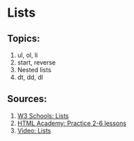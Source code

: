 # Lists

## Topics:

1. ul, ol, li
2. start, reverse
3. Nested lists
4. dt, dd, dl

## Sources:

1. [W3 Schools: Lists](https://www.w3schools.com/html/html_lists.asp)
2. [HTML Academy: Practice 2-6 lessons](https://htmlacademy.ru/courses/301)
3. [Video: Lists](https://www.youtube.com/watch?v=uGY59pKh3rU&list=PLLAZ4kZ9dFpMSXUYwxDFOvyxlssug29Fu&index=11)

